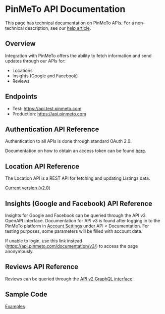 # PinMeTo API Documentation

This page has technical documentation on PinMeTo APIs. For a non-technical description, see our [help article](https://help.pinmeto.com/en/article/introducing-the-pinmeto-api-kl3pwj/).

## Overview

Integration with PinMeTo offers the ability to fetch information and send updates through our APIs for:
- Locations
- Insights (Google and Facebook)
- Reviews

## Endpoints

- Test: https://api.test.pinmeto.com
- Production: https://api.pinmeto.com

## Authentication API Reference

Authentication to all APIs is done through standard OAuth 2.0.

Documentation on how to obtain an access token can be found [here](docs/access_token.md).

## Location API Reference

The Location API is a REST API for fetching and updating Listings data.

[Current version (v2.0)](docs/locations-v2.md)

## Insights (Google and Facebook) API Reference

Insights for Google and Facebook can be queried through the API v3 OpenAPI interface. Documentation for API v3 is found after logging in to the PinMeTo platform in [Account Settings](https://places.pinmeto.com/account-settings/) under API > Documentation. For testing purposes, some parameters will be filled with account data.

If unable to login, use this link instead (https://api.pinmeto.com/documentation/v3/) to access the page anonymously.

## Reviews API Reference

Reviews can be queried through the [API v2 GraphQL interface](docs/insights-v2.md).

## Sample Code

[Examples](samples/)

